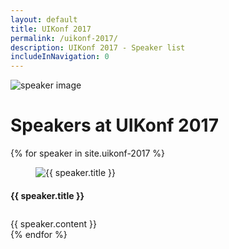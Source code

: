 ```yaml
---
layout: default
title: UIKonf 2017
permalink: /uikonf-2017/
description: UIKonf 2017 - Speaker list
includeInNavigation: 0
---
```


<div class="headerimage-small uk-position-relative" style="background-image: url({{ site.baseurl }}/static/images/speakers-header-cropped.jpg);" uk-parallax="bgx: -50">
  <img class="uk-invisible" src="{{ site.baseurl }}/static/images/speakers-header-cropped.jpg" alt="speaker image">
   <div class="uk-position-cover uk-flex uk-flex-center uk-flex-middle uk-flex-column">
      <div class="teaser">
	    <div class="uk-container">
			<div class="uk-grid">
        		<div class="uk-width-1-1">
        			<h1>Speakers at UIKonf 2017</h1>
				</div>
			</div>
		</div>
     </div>
   </div>
</div>

<div class="backshape opposite"><div class="wrapper"></div></div>



<div class="backshape opposite">
	  <div class="wrapper">
		{% for speaker in site.uikonf-2017 %}
		<div class="uk-container uk-margin-large-bottom">
			<div class="uk-grid">
	    	<div class="uk-width-medium-1-3 uk-width-small-1-1 uk-width-1-3@l">
	      		<a name="{{ speaker.anchor }}"></a>
      			<div class="box">
      				<figure class="uk-overlay uk-overlay-hover">
			    		<img class="uk-overlay-spin" src="{{ site.baseurl }}/static/images/{{ speaker.image }}" alt="{{ speaker.title }}">
							<a class="uk-position-cover" href="{{ speaker.twitter }}" target="_blank"></a>
					</figure>
		     		<div  class="info-box small">
		     			 <h4>{{ speaker.title }}</h4>
		    		</div>
		   	   </div>
	      	</div>
	      	<div class="uk-width-medium-2-3 uk-width-small-1-1 uk-width-large-2-3" style="padding-top:10px;">
				{{ speaker.content }}
	      	</div>
	  		</div>
		</div>
		{% endfor %}
	</div>
</div>

